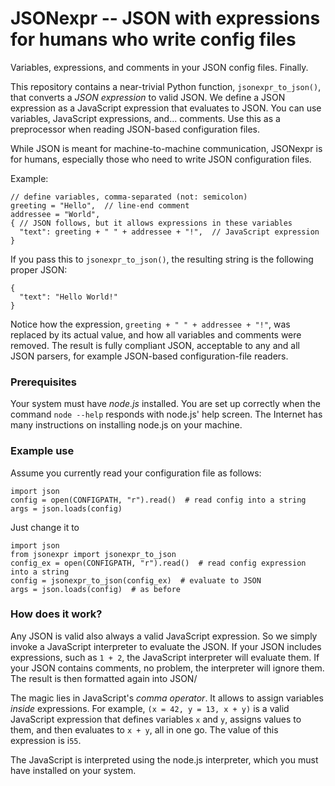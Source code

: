 # JSONexpr -- JSON with expressions for humans who write config files

Variables, expressions, and comments in your JSON config files. Finally.

This repository contains a near-trivial Python function, `jsonexpr_to_json()`,
that converts a _JSON expression_ to valid JSON. We define a JSON expression
as a JavaScript expression that evaluates to JSON. You can use variables,
JavaScript expressions, and... comments. Use this as a preprocessor
when reading JSON-based configuration files.

While JSON is meant for machine-to-machine communication, JSONexpr is for humans,
especially those who need to write JSON configuration files.

Example:
```
// define variables, comma-separated (not: semicolon)
greeting = "Hello",  // line-end comment
addressee = "World",
{ // JSON follows, but it allows expressions in these variables
  "text": greeting + " " + addressee + "!",  // JavaScript expression
}
```
If you pass this to `jsonexpr_to_json()`, the resulting string is the following
proper JSON:
```
{
  "text": "Hello World!"
}
```
Notice how the expression, `greeting + " " + addressee + "!"`, was replaced by
its actual value, and how all variables and comments were removed. The result
is fully compliant JSON, acceptable to any and all JSON parsers, for example
JSON-based configuration-file readers.

### Prerequisites

Your system must have _node.js_ installed. You are set up correctly when the
command `node --help` responds with node.js' help screen. The Internet has
many instructions on installing node.js on your machine.

### Example use

Assume you currently read your configuration file as follows:
```
import json
config = open(CONFIGPATH, "r").read()  # read config into a string
args = json.loads(config)
```
Just change it to
```
import json
from jsonexpr import jsonexpr_to_json
config_ex = open(CONFIGPATH, "r").read()  # read config expression into a string
config = jsonexpr_to_json(config_ex)  # evaluate to JSON
args = json.loads(config)  # as before
```

### How does it work?

Any JSON is valid also always a valid JavaScript expression. So we simply invoke
a JavaScript interpreter to evaluate the JSON. If your JSON includes expressions,
such as `1 + 2`, the JavaScript interpreter will evaluate them. If your JSON
contains comments, no problem, the interpreter will ignore them. The result
is then formatted again into JSON/

The magic lies in JavaScript's _comma operator_. It allows to assign variables
_inside_ expressions.
For example, `(x = 42, y = 13, x + y)` is a valid JavaScript expression that
defines variables `x` and `y`, assigns values to them, and then evaluates to
`x + y`, all in one go. The value of this expression is i`55`.

The JavaScript is interpreted using the node.js interpreter, which you must have
installed on your system.
